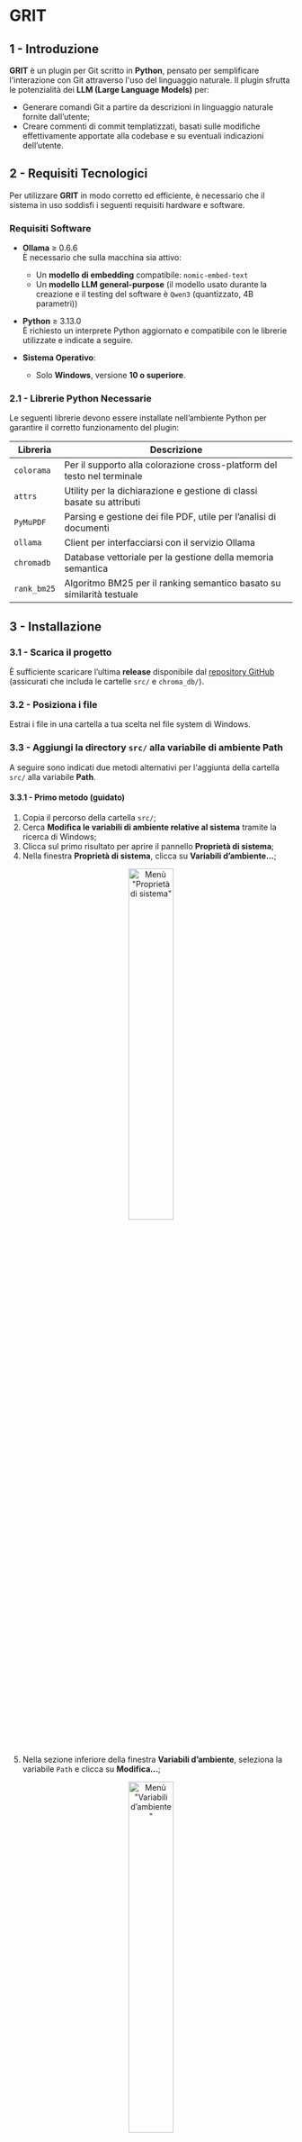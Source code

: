 # GRIT

## 1 - Introduzione

**GRIT** è un plugin per Git scritto in **Python**, pensato per semplificare l'interazione con Git attraverso l'uso del linguaggio naturale. Il plugin sfrutta le potenzialità dei **LLM (Large Language Models)** per:

- Generare comandi Git a partire da descrizioni in linguaggio naturale fornite dall’utente;
- Creare commenti di commit templatizzati, basati sulle modifiche effettivamente apportate alla codebase e su eventuali indicazioni dell’utente.

## 2 - Requisiti Tecnologici

Per utilizzare **GRIT** in modo corretto ed efficiente, è necessario che il sistema in uso soddisfi i seguenti requisiti hardware e software.

### Requisiti Software

- **Ollama** ≥ 0.6.6  
  È necessario che sulla macchina sia attivo:
  - Un **modello di embedding** compatibile: `nomic-embed-text`
  - Un **modello LLM general-purpose** (il modello usato durante la creazione e il testing del software è `Qwen3`
   (quantizzato, 4B parametri))

- **Python** ≥ 3.13.0  
  È richiesto un interprete Python aggiornato e compatibile con le librerie utilizzate e indicate a seguire.

- **Sistema Operativo**:  
  - Solo **Windows**, versione **10 o superiore**.

### 2.1 - Librerie Python Necessarie

Le seguenti librerie devono essere installate nell’ambiente Python per garantire il corretto funzionamento del plugin:

| Libreria     | Descrizione                                                                 |
|--------------|-----------------------------------------------------------------------------|
| `colorama`   | Per il supporto alla colorazione cross-platform del testo nel terminale     |
| `attrs`      | Utility per la dichiarazione e gestione di classi basate su attributi       |
| `PyMuPDF`    | Parsing e gestione dei file PDF, utile per l’analisi di documenti           |
| `ollama`     | Client per interfacciarsi con il servizio Ollama                            |
| `chromadb`   | Database vettoriale per la gestione della memoria semantica                 |
| `rank_bm25`  | Algoritmo BM25 per il ranking semantico basato su similarità testuale       |

## 3 - Installazione

### 3.1 - Scarica il progetto

È sufficiente scaricare l’ultima **release** disponibile dal [repository GitHub](<https://github.com/Aniysi/GRIT>) (assicurati che includa le cartelle `src/` e `chroma_db/`).


### 3.2 - Posiziona i file

<a name="32"></a>
Estrai i file in una cartella a tua scelta nel file system di Windows.

### 3.3 - Aggiungi la directory `src/` alla variabile di ambiente **Path**

A seguire sono indicati due metodi alternativi per l'aggiunta della cartella `src/` alla variabile **Path**.

#### 3.3.1 - Primo metodo (guidato)

1. Copia il percorso della cartella `src/`;
2. Cerca **Modifica le variabili di ambiente relative al sistema** tramite la ricerca di Windows;
3. Clicca sul primo risultato per aprire il pannello **Proprietà di sistema**;
4. Nella finestra **Proprietà di sistema**, clicca su **Variabili d’ambiente...**;

<p align="center">
  <img src="./images/image.png" alt='Menù "Proprietà di sistema"' width="40%" />
</p>

5. Nella sezione inferiore della finestra **Variabili d’ambiente**, seleziona la variabile `Path` e clicca su **Modifica...**;

<p align="center">
  <img src="./images/image-1.png" alt='Menù "Variabili d’ambiente"' width="40%" />
</p>

6. Nella finestra **Modifica variabile d’ambiente**, clicca su **Nuovo** e incolla il percorso della cartella `src/`;

<p align="center">
  <img src="./images/image-2.png" alt='Menù "Modifica variabile d’ambiente"' width="40%" />
</p>

7. Conferma le modifiche cliccando su **OK** in tutte le finestre aperte.

Il percorso è ora correttamente impostato e il plugin è pronto all’uso.

#### 3.3.2 - Secondo metodo (ufficiale)

Alternativamente è possibile aggiungere la cartella `src/` alle variabili di sistema seguendo la guida ufficiale offerta da Microsoft, e disponibile all'indirizzo <https://learn.microsoft.com/it-it/windows/powertoys/environment-variables#editremove-variable>

### 3.4 - Setup dell’Ambiente Virtuale Python

Per garantire l’isolamento delle dipendenze e un'esecuzione stabile del plugin **GRIT**, si consiglia di configurare un **ambiente virtuale Python** all’interno della cartella `src/`. Di seguito è indicato come fare.

1. Posizionati nella cartella in cui sono stati precedentemente estratti i file ([Vedi sezione 3.2](#32)). La cartella dovrebbe avere la seguente struttura:

```bash
choosen_directory/
├── chroma_db/
├── src/
└── requirements.txt
```

2. Crea l'ambiente virtuale python eseguendo il seguente comando a terminale:

```bash
python -m venv venv
```

3. Esegui l'ambiente virtuale python attraverso il seguente comando a terminale:

```bash
venv/Scripts/activate
```

4. Scarica le dipendenze necessarie per usufruire del software eseguendo a terminale il seguente comando:

```bash
pip install -r requirements.txt
```

## 4 - Utilizzo del Plugin

Il plugin **GRIT** consente l'interazione con un modello linguistico (LLM) tramite richieste in linguaggio naturale, che vengono interpretate e convertite in comandi Git eseguibili.

### 4.1 - Avvio

Una volta completata la configurazione e aggiunta la directory `src/` al `Path` di sistema, è possibile avviare GRIT da qualsiasi terminale e da qualsiasi posizione del file system Windows. Per avviare il plugin, è sufficiente digitare:

```bash
grit
```

e premere invio.

### 4.2 - Modalità di utilizzo

All'avvio, GRIT entra in una modalità interattiva (chat) con il modello LLM. L'utente può digitare richieste in linguaggio naturale, come ad esempio: *crea un nuovo branch chiamato "feature/login"*.

Il modello restituirà un comando Git coerente con la richiesta, insieme a una breve spiegazione.

>Nota: ogni nuova richiesta non preceduta da un comando (/exec, /fix, ecc.) annulla il contesto della richiesta precedente. Il plugin non mantiene lo stato della conversazione.

### 4.2.1 - Esecuzione dei comandi

Dopo che GRIT ha proposto un comando Git, è possibile eseguirlo utilizzando il comando:

```bash
/exec
```

Se l'esecuzione ha successo, il terminale tornerà alla modalità di attesa per una nuova richiesta.
Se l'esecuzione fallisce, GRIT stamperà il messaggio d'errore restituito dal sistema. A quel punto, l'utente può:
 - Inviare una nuova richiesta, oppure
 - Correggere il comando proposto utilizzando il comando:

 ```bash
/fix
```

GRIT genererà una nuova versione corretta del comando precedente, basandosi sull'errore restituito.

### 4.2.2 - Raffinamento del comando

È possibile anche indicare direttamente al modello come rifinire il comando generato secondo le proprie necessità attraverso il comando:

```bash
/refine <query>
```

Dove `<query>` è una descrizione in linguaggio naturale delle modifiche da applicare (es. *"rimuovi il flag --force"* o *"cambia il nome del branch in develop"*).

### 4.2.3 - Terminare la sessione

In qualsiasi momento è possibile terminare la sessione con il comando:

```bash
/quit
```

Questo chiuderà il plugin e uscirà dalla modalità interattiva.
